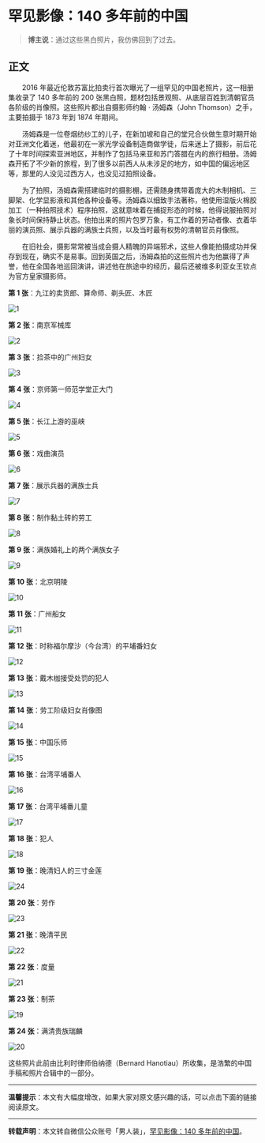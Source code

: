 # 罕见影像：140 多年前的中国

> **博主说**：通过这些黑白照片，我仿佛回到了过去。

## 正文


　　2016 年最近伦敦苏富比拍卖行首次曝光了一组罕见的中国老照片，这一相册集收录了 140 多年前的 200 张黑白照，题材包括景观照、从底层百姓到清朝官员各阶级的肖像照。这些照片都出自摄影师约翰 · 汤姆森（John Thomson）之手，主要拍摄于 1873 年到 1874 年期间。

　　汤姆森是一位卷烟纺纱工的儿子，在新加坡和自己的堂兄合伙做生意时期开始对亚洲文化着迷，他最初在一家光学设备制造商做学徒，后来迷上了摄影，前后花了十年时间探索亚洲地区，并制作了包括马来亚和苏门答腊在内的旅行相册。汤姆森开拓了不少新的旅程，到了很多以前西人从未涉足的地方，如中国的偏远地区等，那里的人没见过西方人，也没见过拍照设备。

　　为了拍照，汤姆森需搭建临时的摄影棚，还需随身携带着庞大的木制相机、三脚架、化学显影液和其他各种设备等。汤姆森以细致手法著称，他使用湿版火棉胶加工（一种拍照技术）程序拍照，这就意味着在捕捉形态的时候，他得说服拍照对象长时间保持静止状态。他拍出来的照片包罗万象，有工作着的劳动者像、衣着华丽的演员照、展示兵器的满族士兵照，以及当时最有权势的清朝官员肖像照。

　　在旧社会，摄影常常被当成会摄人精魄的异端邪术，这些人像能拍摄成功并保存到现在，确实不是易事。回到英国之后，汤姆森拍的这些照片也为他赢得了声誉，他在全国各地巡回演讲，讲述他在旅途中的经历，最后还被维多利亚女王钦点为官方皇家摄影师。

**第 1 张**：九江的卖货郎、算命师、剃头匠、木匠

![1](http://img.blog.csdn.net/20170522211222051)

**第 2 张**：南京军械库

![2](http://img.blog.csdn.net/20170522211324709)

**第 3 张**：捡茶中的广州妇女

![3](http://img.blog.csdn.net/20170522211531133)

**第 4 张**：京师第一师范学堂正大门

![4](http://img.blog.csdn.net/20170522211647536)

**第 5 张**：长江上游的巫峡

![5](http://img.blog.csdn.net/20170522211732152)

**第 6 张**：戏曲演员

![6](http://img.blog.csdn.net/20170522211816325)

**第 7 张**：展示兵器的满族士兵

![7](http://img.blog.csdn.net/20170522211903810)

**第 8 张**：制作黏土砖的劳工

![8](http://img.blog.csdn.net/20170522211945702)

**第 9 张**：满族婚礼上的两个满族女子

![9](http://img.blog.csdn.net/20170522212113220)

**第 10 张**：北京明陵

![10](http://img.blog.csdn.net/20170522212155424)

**第 11 张**：广州船女

![11](http://img.blog.csdn.net/20170522212255899)

**第 12 张**：时称福尔摩沙（今台湾）的平埔番妇女

![12](http://img.blog.csdn.net/20170522212348957)

**第 13 张**：戴木枷接受处罚的犯人

![13](http://img.blog.csdn.net/20170522212431228)

**第 14 张**：劳工阶级妇女肖像图

![14](http://img.blog.csdn.net/20170522212512584)

**第 15 张**：中国乐师

![15](http://img.blog.csdn.net/20170522212902479)

**第 16 张**：台湾平埔番人

![16](http://img.blog.csdn.net/20170522212944090)

**第 17 张**：台湾平埔番儿童

![17](http://img.blog.csdn.net/20170522213025230)

**第 18 张**：犯人

![18](http://img.blog.csdn.net/20170522213106934)

**第 19 张**：晚清妇人的三寸金莲

![24](http://img.blog.csdn.net/20170522213411638)

**第 20 张**：劳作

![23](http://img.blog.csdn.net/20170522213457498?watermark/2/text/aHR0cDovL2Jsb2cuY3Nkbi5uZXQvcXFfMzUyNDY2MjA=/font/5a6L5L2T/fontsize/400/fill/I0JBQkFCMA==/dissolve/70/gravity/SouthEast)

**第 21 张**：晚清平民

![22](http://img.blog.csdn.net/20170522213517733)

**第 22 张**：度量

![21](http://img.blog.csdn.net/20170522213752507)

**第 23 张**：制茶

![19](http://img.blog.csdn.net/20170522213601890)

**第 24 张**：满清贵族瑞麟

![20](http://img.blog.csdn.net/20170522213623942)

这些照片此前由比利时律师伯纳德（Bernard Hanotiau）所收集，是浩繁的中国手稿和照片合辑中的一部分。


----------

**温馨提示**：本文有大幅度增改，如果大家对原文感兴趣的话，可以点击下面的链接阅读原文。

----------

**转载声明**：本文转自微信公众账号「男人装」，[罕见影像：140 多年前的中国](http://mp.weixin.qq.com/s?__biz=MjMyMzYyNzg2MA==&mid=2650577557&idx=2&sn=b83d98ef5e4e3a488d9ab9e100826d27&chksm=ba4872ae8d3ffbb8f30210c2e87e7132a92d77320fd3144a39440bf15e3c67f9c232f8c0051c&mpshare=1&scene=23&srcid=0522X6auBZhP0h7LeYYshyzW#rd)。

